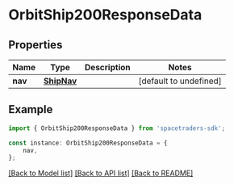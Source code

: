 # OrbitShip200ResponseData


## Properties

Name | Type | Description | Notes
------------ | ------------- | ------------- | -------------
**nav** | [**ShipNav**](ShipNav.md) |  | [default to undefined]

## Example

```typescript
import { OrbitShip200ResponseData } from 'spacetraders-sdk';

const instance: OrbitShip200ResponseData = {
    nav,
};
```

[[Back to Model list]](../README.md#documentation-for-models) [[Back to API list]](../README.md#documentation-for-api-endpoints) [[Back to README]](../README.md)
